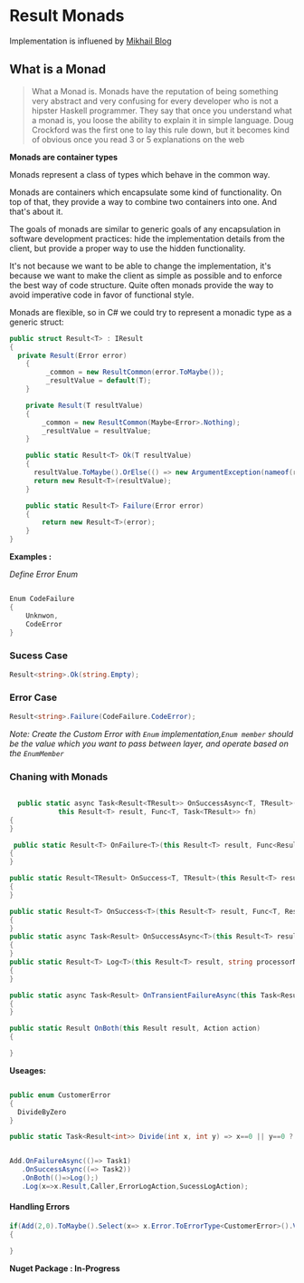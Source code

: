 # Result Monads

Implementation is influened by [Mikhail Blog](https://mikhail.io/2016/01/monads-explained-in-csharp/")

## What is a Monad

>What a Monad is. Monads have the reputation of being something very abstract and very confusing for every developer who is not a hipster Haskell programmer. They say that once you understand what a monad is, you loose the ability to explain it in simple language. Doug Crockford was the first one to lay this rule down, but it becomes kind of obvious once you read 3 or 5 explanations on the web

__Monads are container types__

Monads represent a class of types which behave in the common way.

Monads are containers which encapsulate some kind of functionality. On top of that, they provide a way to combine two containers into one. And that's about it.

The goals of monads are similar to generic goals of any encapsulation in software development practices: hide the implementation details from the client, but provide a proper way to use the hidden functionality.

It's not because we want to be able to change the implementation, it's because we want to make the client as simple as possible and to enforce the best way of code structure. Quite often monads provide the way to avoid imperative code in favor of functional style.

Monads are flexible, so in C# we could try to represent a monadic type as a generic struct:

```C#
public struct Result<T> : IResult
{
  private Result(Error error)
    {
         _common = new ResultCommon(error.ToMaybe());
         _resultValue = default(T);
    }

    private Result(T resultValue)
    {
        _common = new ResultCommon(Maybe<Error>.Nothing);
        _resultValue = resultValue;
    }

    public static Result<T> Ok(T resultValue)
    {
      resultValue.ToMaybe().OrElse(() => new ArgumentException(nameof(resultValue)));
      return new Result<T>(resultValue);
    }

    public static Result<T> Failure(Error error)
    {
        return new Result<T>(error);
    }
}

```

__Examples :__

_Define Error Enum_

```C#

Enum CodeFailure
{
    Unknwon,
    CodeError
}

```

### Sucess Case

```C#
Result<string>.Ok(string.Empty);
```

### Error Case

```C#
Result<string>.Failure(CodeFailure.CodeError);
```

_Note: Create the Custom Error with ```Enum``` implementation,```Enum member``` should be the value which you want to pass between layer, and operate based on the ```EnumMember```_

### Chaning with Monads

```C#

  public static async Task<Result<TResult>> OnSuccessAsync<T, TResult>(
            this Result<T> result, Func<T, Task<TResult>> fn)
{
}

 public static Result<T> OnFailure<T>(this Result<T> result, Func<Result<T>> fn)
{
}

public static Result<TResult> OnSuccess<T, TResult>(this Result<T> result, Func<T, Result<TResult>> fn)
{
}

public static Result<T> OnSuccess<T>(this Result<T> result, Func<T, Result> fn)
{
}
public static async Task<Result> OnSuccessAsync<T>(this Result<T> result, Func<T, Task<Result>> fn)
{
}
public static Result<T> Log<T>(this Result<T> result, string processorName, Action<string, T> successLog, Action<string, Error> errorLog)
{
}

public static async Task<Result> OnTransientFailureAsync(this Task<Result> resultTask, Func<Task<Result>> fn)
{
}

public static Result OnBoth(this Result result, Action action)
{

}

```

__Useages:__

```C#

public enum CustomerError
{
  DivideByZero
}

public static Task<Result<int>> Divide(int x, int y) => x==0 || y==0 ? Result<int>.Failure(Error.Create(CustomerError.DivideByZero)): Result<int>.Ok(x / y);


Add.OnFailureAsync(()=> Task1)
   .OnSuccessAsync((=> Task2))
   .OnBoth(()=>Log();)
   .Log(x=>x.Result,Caller,ErrorLogAction,SucessLogAction);

```

#### Handling Errors

```C#
if(Add(2,0).ToMaybe().Select(x=> x.Error.ToErrorType<CustomerError>().Value == CustomerError.DivideByZero).Value)
{

}
```

**Nuget Package : In-Progress**